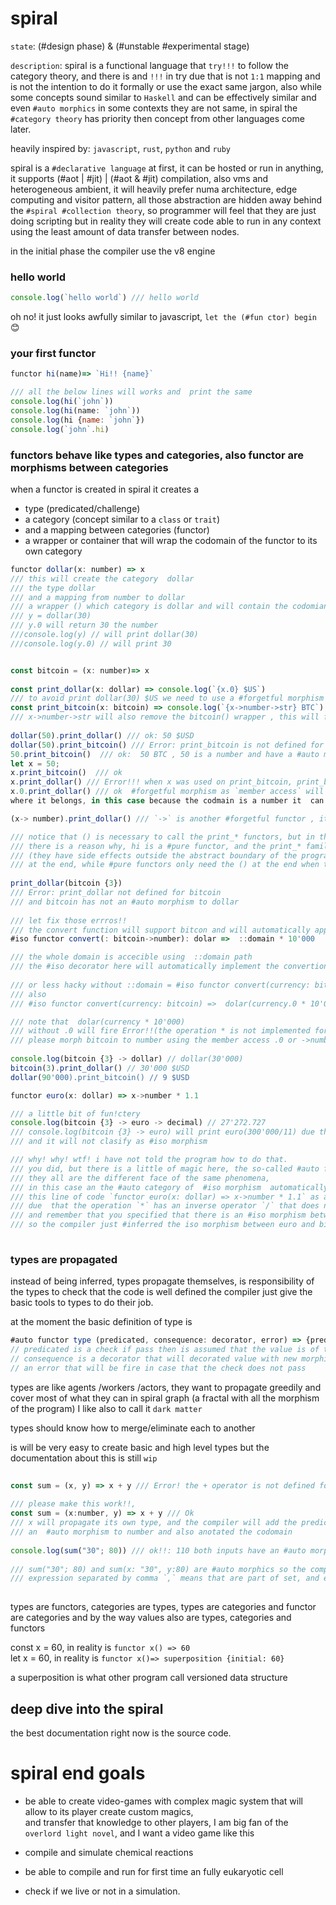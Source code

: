 # spiral  
  
`state`: (#design phase) & (#unstable #experimental stage) 
 
`description`:  spiral is a functional language that `try!!!` to follow the category theory, and there is and `!!!` in
 try due that is not `1:1` mapping and is not the intention to do it formally or use the exact same jargon, 
 also while some concepts sound similar to `Haskell` and can be effectively similar and even `#auto morphics` in some
 contexts  they are not same, in spiral the  `#category theory`  has priority  then concept from other languages come later.

heavily inspired by:  `javascript`,  `rust`,  `python` and `ruby`  
  
spiral is a `#declarative language` at first, it can be hosted or run in anything, it supports (#aot | #jit) | (#aot & #jit) compilation, also 
vms and heterogeneous ambient, it will heavily prefer numa architecture, edge computing and visitor pattern, all those abstraction are 
hidden away behind the `#spiral #collection theory`, so programmer will feel that they are just doing scripting but in reality
they will create code able to run in any context using the least amount of data transfer between nodes.

in the initial phase the compiler use the v8 engine 
  
### hello world  
  
```javascript  
console.log(`hello world`) /// hello world 
```  
oh no! it just looks  awfully similar to  javascript,  `let the (#fun ctor) begin` :blush:

### your first functor   

```javascript  
functor hi(name)=> `Hi!! {name}`   

/// all the below lines will works and  print the same   
console.log(hi(`john`))  
console.log(hi(name: `john`))  
console.log(hi {name: `john`})  
console.log(`john`.hi)  
```  
  
### functors behave like types and categories, also functor are morphisms between categories  
  
when a functor is created in spiral it creates a 
* type (predicated/challenge)
* a category (concept similar to a `class` or `trait`) 
* and a mapping between categories (functor)  
* a wrapper or container that will wrap the codomain of the functor to its own category
  
  
```javascript  
functor dollar(x: number) => x  
/// this will create the category  dollar
/// the type dollar
/// and a mapping from number to dollar
/// a wrapper () which category is dollar and will contain the codomian after is returned by the functor
/// y = dollar(30)
/// y.0 will return 30 the number
///console.log(y) // will print dollar(30)
///console.log(y.0) // will print 30


const bitcoin = (x: number)=> x  
  
const print_dollar(x: dollar) => console.log(`{x.0} $US`)   
/// to avoid print dollar(30) $US we need to use a #forgetful morphism in this case `x.0`
const print_bitcoin(x: bitcoin) => console.log(`{x->number->str} BTC`)
/// x->number->str will also remove the bitcoin() wrapper , this will force a morhism to number then morph to str
  
dollar(50).print_dollar() /// ok: 50 $USD
dollar(50).print_bitcoin() /// Error: print_bitcoin is not defined for dollar  
50.print_bitcoin()  /// ok:  50 BTC , 50 is a number and have a #auto morphism to bitcoin
let x = 50;
x.print_bitcoin()  /// ok
x.print_dollar() /// Error!!! when x was used on print_bitcoin, print_bitcoin propagate the bitcoin type to x
x.0.print_dollar() /// ok  #forgetful morphism as `member access` will return a codomain that has forget 
where it belongs, in this case because the codmain is a number it  can be casted again as dollar

(x-> number).print_dollar() /// `->` is another #forgetful functor , it mean force the morphism 

/// notice that () is necessary to call the print_* functors, but in the `hi` functor it was not.
/// there is a reason why, hi is a #pure functor, and the print_* family are #action functor
/// (they have side effects outside the abstract boundary of the program), action functor always need the () 
/// at the end, while #pure functors only need the () at the end when they need to receive more arguments.
  
print_dollar(bitcoin {3}) 
/// Error: print_dollar not defined for bitcoin 
/// and bitcoin has not an #auto morphism to dollar  
  
/// let fix those errros!!  
/// the convert function will support bitcon and will automatically apply the #forgetful functor ->
#iso functor convert(: bitcoin->number): dolar =>  ::domain * 10'000 

/// the whole domain is accecible using  ::domain path
/// the #iso decorator here will automatically implement the convertion from dolar to bitcoin.    
 
/// or less hacky without ::domain = #iso functor convert(currency: bitcoin): dolar =>  currency.0 * 10'000  
/// also  
/// #iso functor convert(currency: bitcoin) =>  dolar(currency.0 * 10'000)  

/// note that  dolar(currency * 10'000)  
/// without .0 will fire Error!!(the operation * is not implemented for bitcoin and number,
/// please morph bitcoin to number using the member access .0 or ->number)
  
console.log(bitcoin {3} -> dollar) // dollar(30'000)  
bitcoin(3).print_dollar() // 30'000 $USD  
dollar(90'000).print_bitcoin() // 9 $USD   

functor euro(x: dollar) => x->number * 1.1

/// a little bit of fun!ctery
console.log(bitcoin {3} -> euro -> decimal) // 27'272.727 
/// console.log(bitcoin {3} -> euro) will print euro(300'000/11) due that  number in decimal form will lose information,
/// and it will not clasify as #iso morphism 

/// why! why! wtf! i have not told the program how to do that. 
/// you did, but there is a little of magic here, the so-called #auto functors or #auto categories or #auto morphism 
/// they all are the different face of the same phenomena, 
/// in this case an the #auto category of  #iso morphism  automatically recognized 
/// this line of code `functor euro(x: dollar) => x->number * 1.1` as an #iso morphism between dollar and euro,
/// due  that the operation `*` has an inverse operator `/` that does not lose information in the category of `#rational numbers`
/// and remember that you specified that there is an #iso morphism between dollar and bitcoin,
/// so the compiler just #inferred the iso morphism between euro and bitcoin 
  
```  
  
### types are propagated  
  
instead of being inferred, types propagate themselves,
is responsibility of the types to check that the code is well defined the compiler just give the basic tools to types to do their job. 

at the moment the basic definition of type is 

```javascript
#auto functor type (predicated, consequence: decorator, error) => {predicated, consequence, error}
// predicated is a check if pass then is assumed that the value is of the type #pure functor (*)=>bool
// consequence is a decorator that will decorated value with new morphismz
// an error that will be fire in case that the check does not pass

```

types are like agents /workers /actors, they want to propagate greedily and cover most of what they can in
spiral graph (a fractal with all the morphism of the program) I like also to call it `dark matter`

types should know how to merge/eliminate each to another

is will be very easy to create basic and high level types but the documentation about this is still `wip`


```javascript  
  
const sum = (x, y) => x + y /// Error! the + operator is not defined for any type  
  
/// please make this work!!,  
const sum = (x:number, y) => x + y /// Ok  
/// x will propagate its own type, and the compiler will add the predicated that `y` needs to have 
/// an  #auto morphism to number and also anotated the codomain  
  
console.log(sum("30"; 80)) /// ok!!: 110 both inputs have an #auto morphism to number so it will works  
  
/// sum("30"; 80) and sum(x: "30", y:80) are #auto morphics so the compiler understand this,  
/// expression separated by comma `,` means that are part of set, and expression separated by semicolon `;` /// form a sequence  
  
```  
  
types are functors, categories are types, types are categories and functor are categories and by the way values also are types, categories and functors

  
  
const x = 60, in reality is `functor x() => 60`  
let x = 60, in reality is `functor x()=> superposition {initial: 60}`  

a superposition is what other program call versioned data structure
  
## deep dive into the spiral   
  
the best documentation right now is the source code.


# spiral end goals  
  
* be able to create video-games with complex magic system that will allow to its player create custom magics,  
 and transfer that knowledge to other players, I am big fan of the `overlord light novel`, and I want a video game like this  
   
* compile and simulate chemical reactions  
  
* be able to compile and run for first time an fully eukaryotic cell  
  
* check if we live or not in a simulation.
